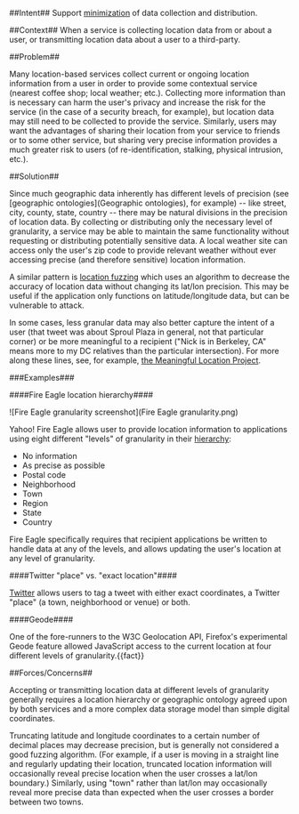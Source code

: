 ##Intent##
Support [minimization](Minimization) of data collection and distribution.

##Context##
When a service is collecting location data from or about a user, or transmitting location data about a user to a third-party.

##Problem##

Many location-based services collect current or ongoing location information from a user in order to provide some contextual service (nearest coffee shop; local weather; etc.). Collecting more information than is necessary can harm the user's privacy and increase the risk for the service (in the case of a security breach, for example), but location data may still need to be collected to provide the service. Similarly, users may want the advantages of sharing their location from your service to friends or to some other service, but sharing very precise information provides a much greater risk to users (of re-identification, stalking, physical intrusion, etc.).

##Solution##

Since much geographic data inherently has different levels of precision (see [geographic ontologies](Geographic ontologies), for example) -- like street, city, county, state, country -- there may be natural divisions in the precision of location data. By collecting or distributing only the necessary level of granularity, a service may be able to maintain the same functionality without requesting or distributing potentially sensitive data. A local weather site can access only the user's zip code to provide relevant weather without ever accessing precise (and therefore sensitive) location information.

A similar pattern is [location fuzzing](Fuzzing) which uses an algorithm to decrease the accuracy of location data without changing its lat/lon precision. This may be useful if the application only functions on latitude/longitude data, but can be vulnerable to attack.

In some cases, less granular data may also better capture the intent of a user (that tweet was about Sproul Plaza in general, not that particular corner) or be more meaningful to a recipient ("Nick is in Berkeley, CA" means more to my DC relatives than the particular intersection). For more along these lines, see, for example, [the Meaningful Location Project](http://www.meloproject.com/team).

###Examples###

####Fire Eagle location hierarchy####

![Fire Eagle granularity screenshot](Fire Eagle granularity.png)

Yahoo! Fire Eagle allows user to provide location information to applications using eight different "levels" of granularity in their [hierarchy](http://fireeagle.yahoo.net/developer/documentation/location): 

* No information
* As precise as possible
* Postal code
* Neighborhood
* Town
* Region
* State
* Country

Fire Eagle specifically requires that recipient applications be written to handle data at any of the levels, and allows updating the user's location at any level of granularity.

####Twitter "place" vs. "exact location"####

[Twitter](https://support.twitter.com/articles/78525-about-the-tweet-location-feature) allows users to tag a tweet with either exact coordinates, a Twitter "place" (a town, neighborhood or venue) or both.

####Geode####

One of the fore-runners to the W3C Geolocation API, Firefox's experimental Geode feature allowed JavaScript access to the current location at four different levels of granularity.{{fact}}

##Forces/Concerns##

Accepting or transmitting location data at different levels of granularity generally requires a location hierarchy or geographic ontology agreed upon by both services and a more complex data storage model than simple digital coordinates.  

Truncating latitude and longitude coordinates to a certain number of decimal places may decrease precision, but is generally not considered a good fuzzing algorithm. (For example, if a user is moving in a straight line and regularly updating their location, truncated location information will occasionally reveal precise location when the user crosses a lat/lon boundary.) Similarly, using "town" rather than lat/lon may occasionally reveal more precise data than expected when the user crosses a border between two towns.